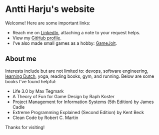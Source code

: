 # Antti Harju's website

Welcome! Here are some important links:

- Reach me on [LinkedIn](https://www.linkedin.com/in/antti-harju), attaching a note to your request helps.
- View my [GitHub profile](https://github.com/anttiharju).
- I've also made small games as a hobby: [GameJolt](https://gamejolt.com/@anttiharju/games).

## About me

Interests include but are not limited to: devops, software engineering, [learning Dutch](https://www.duolingo.com/profile/anttiharju), yoga, reading books, gym, and running. Below are some books I've found helpful:

- Life 3.0 by Max Tegmark
- A Theory of Fun for Game Design by Raph Koster
- Project Management for Information Systems (5th Edition) by James Cadle
- Extreme Programming Explained (Second Edition) by Kent Beck
- Clean Code by Robert C. Martin

Thanks for visiting!

<!---
https://perfectmotherfuckingwebsite.com/
I know it's not meant to be taken literally, but it's a pretty good template.
-->
